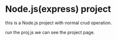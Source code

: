 # Node.js(express) project

this is a Node.js project with normal crud operation.

run the proj.js we can see the project page. 

